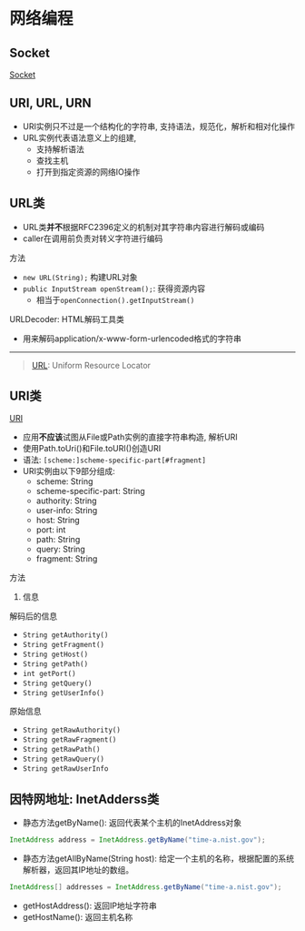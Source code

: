 # 网络编程

## Socket

[Socket](Java_Socket.md)

## URI, URL, URN

- URI实例只不过是一个结构化的字符串, 支持语法，规范化，解析和相对化操作
- URL实例代表语法意义上的组建, 
  - 支持解析语法
  - 查找主机
  - 打开到指定资源的网络IO操作

## URL类

- URL类**并不**根据RFC2396定义的机制对其字符串内容进行解码或编码
- caller在调用前负责对转义字符进行编码

方法

- `new URL(String);` 构建URL对象
- `public InputStream openStream();`: 获得资源内容
  - 相当于`openConnection().getInputStream()`

URLDecoder: HTML解码工具类

- 用来解码application/x-www-form-urlencoded格式的字符串

***

> [URL](Http_URL_And_URI): Uniform Resource Locator

## URI类

[URI](Network_URI.md)

- 应用**不应该**试图从File或Path实例的直接字符串构造, 解析URI
- 使用Path.toUri()和File.toURI()创造URI
- 语法: `[scheme:]scheme-specific-part[#fragment]`
- URI实例由以下9部分组成:
  - scheme: String
  - scheme-specific-part: String
  - authority: String
  - user-info: String
  - host: String
  - port: int
  - path: String
  - query: String
  - fragment: String

方法

1. 信息

解码后的信息

- `String getAuthority()`
- `String getFragment()`
- `String getHost()`
- `String getPath()`
- `int getPort()`
- `String getQuery()`
- `String getUserInfo()`

原始信息

- `String getRawAuthority()`
- `String getRawFragment()`
- `String getRawPath()`
- `String getRawQuery()`
- `String getRawUserInfo`

## 因特网地址: InetAdderss类

- 静态方法getByName(): 返回代表某个主机的InetAddress对象

```java
InetAddress address = InetAddress.getByName("time-a.nist.gov");
```

- 静态方法getAllByName(String host): 给定一个主机的名称，根据配置的系统解析器，返回其IP地址的数组。

```java
InetAddress[] addresses = InetAddress.getByName("time-a.nist.gov");
```

- getHostAddress(): 返回IP地址字符串
- getHostName(): 返回主机名称
